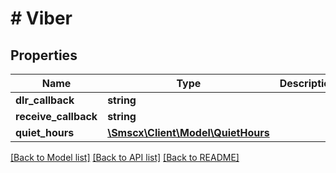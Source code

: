 # # Viber

## Properties

Name | Type | Description | Notes
------------ | ------------- | ------------- | -------------
**dlr_callback** | **string** |  |
**receive_callback** | **string** |  |
**quiet_hours** | [**\Smscx\Client\Model\QuietHours**](QuietHours.md) |  |

[[Back to Model list]](../../README.md#models) [[Back to API list]](../../README.md#endpoints) [[Back to README]](../../README.md)
